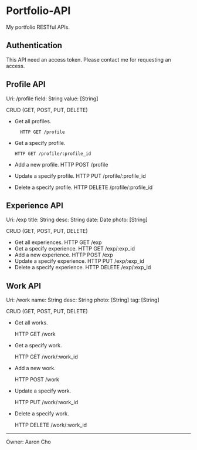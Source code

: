 # Portfolio-API

My portfolio RESTful APIs.

## Authentication

This API need an access token.
Please contact me for requesting an access.

## Profile API

Uri: /profile
    field: String
    value: [String]

CRUD (GET, POST, PUT, DELETE)
- Get all profiles.
    
        HTTP GET /profile

- Get a specify profile.

    ```HTTP GET /profile/:profile_id```
    
- Add a new profile.
    HTTP POST /profile
- Update a specify profile.
    HTTP PUT /profile/:profile_id
- Delete a specify profile.
    HTTP DELETE /profile/:profile_id

## Experience API

Uri: /exp
    title: String
    desc: String
    date: Date
    photo: [String]

CRUD (GET, POST, PUT, DELETE)
- Get all experiences.
    HTTP GET /exp
- Get a specify experience.
    HTTP GET /exp/:exp_id
- Add a new experience.
    HTTP POST /exp
- Update a specify experience.
    HTTP PUT /exp/:exp_id
- Delete a specify experience.
    HTTP DELETE /exp/:exp_id

## Work API

Uri: /work
    name: String
    desc: String
    photo: [String]
    tag: [String]

CRUD (GET, POST, PUT, DELETE)
- Get all works.

    HTTP GET /work

- Get a specify work.

    HTTP GET /work/:work_id
    
- Add a new work.

    HTTP POST /work

- Update a specify work.

    HTTP PUT /work/:work_id

- Delete a specify work.

    HTTP DELETE /work/:work_id

---
Owner: Aaron Cho
